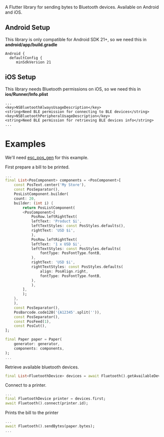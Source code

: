 A Flutter library for sending bytes to Bluetooth devices. Available on Android and iOS.

## Android Setup
This library is only compatible for Android SDK 21+, so we need this in **android/app/build.gradle**
```
Android {
  defaultConfig {
     minSdkVersion 21
```
## iOS Setup
This library needs Bluetooth permissions on iOS, so we need this in **ios/Runner/Info.plist**
```
...
<key>NSBluetoothAlwaysUsageDescription</key>
<string>Need BLE permission for connecting to BLE devices</string>
<key>NSBluetoothPeripheralUsageDescription</key>
<string>Need BLE permission for retrieving BLE devices info</string>
...
```
# Examples
We'll need [esc_pos_gen](https://pub.dev/packages/esc_pos_gen) for this example.

First prepare a bill to be printed.
```dart
...
final List<PosComponent> components = <PosComponent>[
    const PosText.center('My Store'),
    const PosSeparator(),
    PosListComponent.builder(
    count: 20,
    builder: (int i) {
        return PosListComponent(
        <PosComponent>[
            PosRow.leftRightText(
            leftText: 'Product $i',
            leftTextStyles: const PosStyles.defaults(),
            rightText: 'USD $i',
            ),
            PosRow.leftRightText(
            leftText: '1 x USD $i',
            leftTextStyles: const PosStyles.defaults(
                fontType: PosFontType.fontB,
            ),
            rightText: 'USD $i',
            rightTextStyles: const PosStyles.defaults(
                align: PosAlign.right,
                fontType: PosFontType.fontB,
            ),
            ),
        ],
        );
    },
    ),
    const PosSeparator(),
    PosBarcode.code128('{A12345'.split('')),
    const PosSeparator(),
    const PosFeed(1),
    const PosCut(),
];

final Paper paper = Paper(
    generator: generator,
    components: components,
);
...
```

Retrieve available bluetooth devices.
```dart
final List<FluetoothDevice> devices = await Fluetooth().getAvailableDevices();
```

Connect to a printer.
```dart
...
final FluetoothDevice printer = devices.first;
await Fluetooth().connect(printer.id);
```

Prints the bill to the printer
```dart
...
await Fluetooth().sendBytes(paper.bytes);
...
```